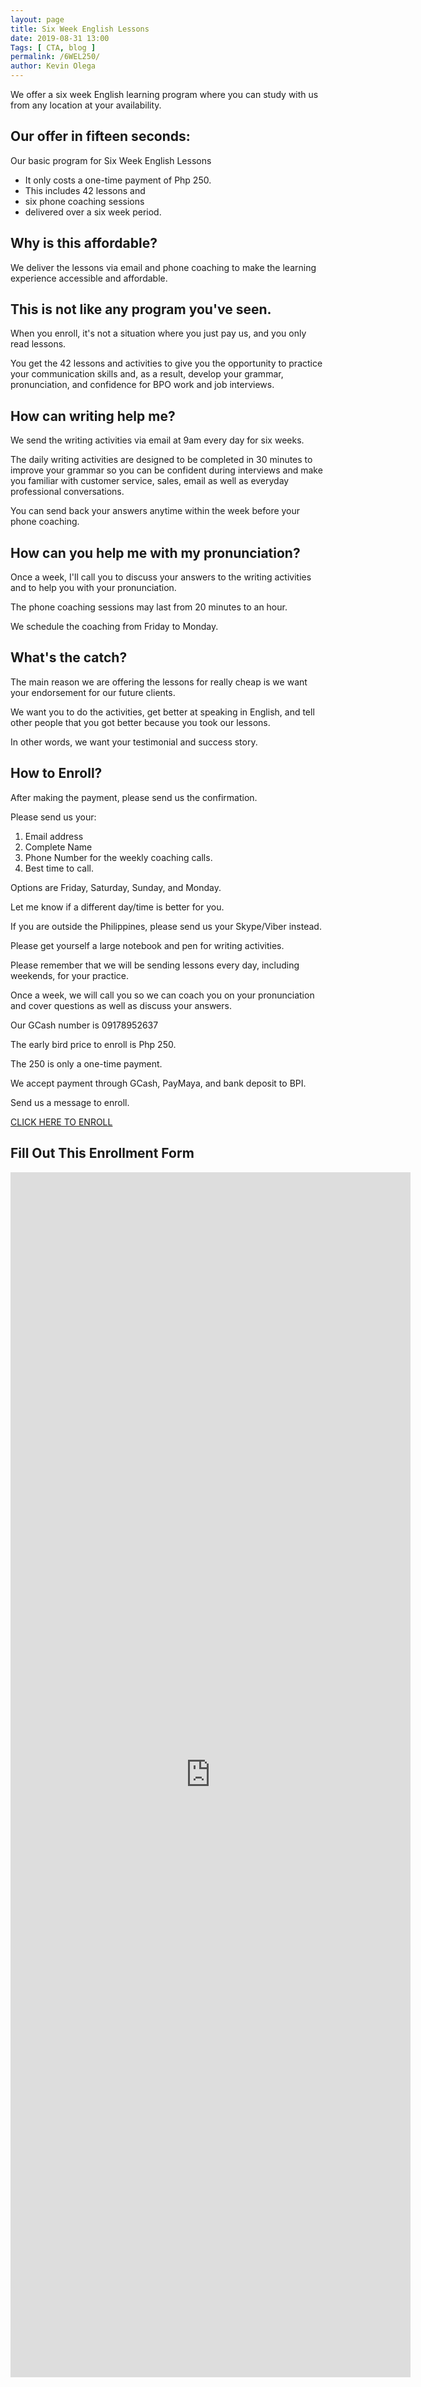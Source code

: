 ```yaml
--- 
layout: page 
title: Six Week English Lessons
date: 2019-08-31 13:00
Tags: [ CTA, blog ]
permalink: /6WEL250/ 
author: Kevin Olega 
--- 
```

We offer a six week English learning program where you can study with us from any location at your availability.

## Our offer in fifteen seconds:

Our basic program for Six Week English Lessons

- It only costs a one-time payment of Php 250. 
- This includes 42 lessons and
- six phone coaching sessions 
- delivered over a six week period.

## Why is this affordable?

We deliver the lessons via email and phone coaching to make the learning experience accessible and affordable.

## This is not like any program you've seen.

When you enroll, it's not a situation where you just pay us, and you only read lessons.

You get the 42 lessons and activities to give you the opportunity to practice your communication skills and, as a result, develop your grammar, pronunciation, and confidence for BPO work and job interviews.

## How can writing help me?

We send the writing activities via email at 9am every day for six weeks.

The daily writing activities are designed to be completed in 30 minutes to improve your grammar so you can be confident during interviews and make you familiar with customer service, sales, email as well as everyday professional conversations.

You can send back your answers anytime within the week before your phone coaching.

## How can you help me with my pronunciation?

Once a week, I'll call you to discuss your answers to the writing activities and to help you with your pronunciation.

The phone coaching sessions may last from 20 minutes to an hour. 

We schedule the coaching from Friday to Monday.

## What's the catch?

The main reason we are offering the lessons for really cheap is we want your endorsement for our future clients.

We want you to do the activities, get better at speaking in English, and tell other people that you got better because you took our lessons.

In other words, we want your testimonial and success story.

## How to Enroll?

After making the payment, please send us the confirmation.

Please send us your:

1. Email address
2. Complete Name
3. Phone Number for the weekly coaching calls.
4. Best time to call. 

Options are Friday, Saturday, Sunday, and Monday. 

Let me know if a different day/time is better for you.

If you are outside the Philippines, please send us your Skype/Viber instead.

Please get yourself a large notebook and pen for writing activities.

Please remember that we will be sending lessons every day, including weekends, for your practice.

Once a week, we will call you so we can coach you on your pronunciation and cover questions as well as discuss your answers.

Our GCash number is 09178952637

The early bird price to enroll is Php 250.

The 250 is only a one-time payment.

We accept payment through GCash, PayMaya, and bank deposit to BPI.

Send us a message to enroll.

[CLICK HERE TO ENROLL](https://www.facebook.com/callcentertrainingtips/)

## Fill Out This Enrollment Form

<iframe src="https://docs.google.com/forms/d/e/1FAIpQLSdn6vfz102fu-8EWujKovZfjjrefRFa8xfiSQR8iPAwX5LLFg/viewform?embedded=true" width="640" height="1928" frameborder="0" marginheight="0" marginwidth="0">Loading…</iframe>
